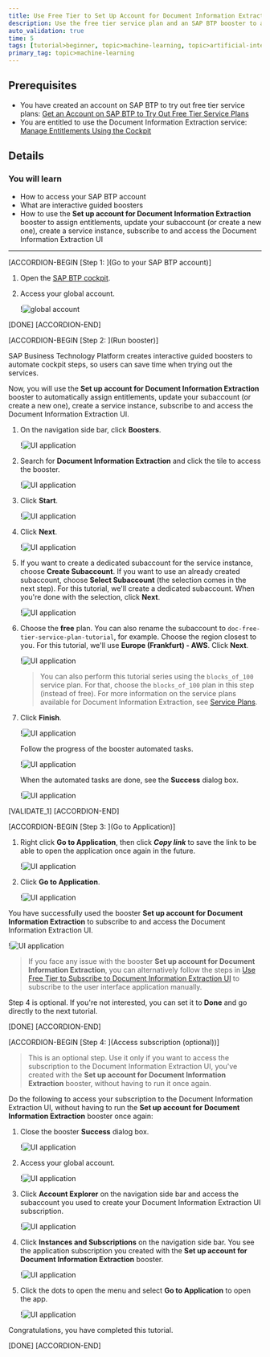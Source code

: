```yaml
---
title: Use Free Tier to Set Up Account for Document Information Extraction and Go to Application
description: Use the free tier service plan and an SAP BTP booster to automatically create a service instance, and subscribe to the UI application for Document Information Extraction.
auto_validation: true
time: 5
tags: [tutorial>beginner, topic>machine-learning, topic>artificial-intelligence, topic>cloud, software-product>sap-business-technology-platform, software-product>sap-ai-business-services, software-product>document-information-extraction]
primary_tag: topic>machine-learning
---
```


## Prerequisites
- You have created an account on SAP BTP to try out free tier service plans: [Get an Account on SAP BTP to Try Out Free Tier Service Plans](btp-free-tier-account)
- You are entitled to use the Document Information Extraction service: [Manage Entitlements Using the Cockpit](btp-cockpit-entitlements)

## Details
### You will learn
  - How to access your SAP BTP account
  - What are interactive guided boosters
  - How to use the **Set up account for Document Information Extraction** booster to assign entitlements, update your subaccount (or create a new one), create a service instance, subscribe to and access the Document Information Extraction UI

---

[ACCORDION-BEGIN [Step 1: ](Go to your SAP BTP account)]

1. Open the [SAP BTP cockpit](https://account.hana.ondemand.com/cockpit#/home/allaccounts).

2. Access your global account.

    !![global account](global-account.png)

[DONE]
[ACCORDION-END]


[ACCORDION-BEGIN [Step 2: ](Run booster)]

SAP Business Technology Platform creates interactive guided boosters to automate cockpit steps, so users can save time when trying out the services.

Now, you will use the **Set up account for Document Information Extraction** booster to automatically assign entitlements, update your subaccount (or create a new one), create a service instance, subscribe to and access the Document Information Extraction UI.

1. On the navigation side bar, click **Boosters**.

    !![UI application](access-booster.png)

2. Search for **Document Information Extraction** and click the tile to access the booster.

    !![UI application](access-booster-tile.png)

3. Click **Start**.

    !![UI application](booster-start.png)

4. Click **Next**.

    !![UI application](booster-next.png)

5. If you want to create a dedicated subaccount for the service instance, choose **Create Subaccount**. If you want to use an already created subaccount, choose **Select Subaccount** (the selection comes in the next step). For this tutorial, we'll create a dedicated subaccount. When you're done with the selection, click **Next**.

    !![UI application](booster-scenario.png)

6. Choose the **free** plan. You can also rename the subaccount to `doc-free-tier-service-plan-tutorial`, for example. Choose the region closest to you. For this tutorial, we'll use **Europe (Frankfurt) - AWS**. Click **Next**.

    !![UI application](booster-subaccount.png)

    >You can also perform this tutorial series using the `blocks_of_100` service plan. For that, choose the `blocks_of_100` plan in this step (instead of free). For more information on the service plans available for Document Information Extraction, see [Service Plans](https://help.sap.com/docs/DOCUMENT_INFORMATION_EXTRACTION/5fa7265b9ff64d73bac7cec61ee55ae6/2c17b2aa8d6b4fa8a5c6259a33feb360.html).

7. Click **Finish**.

    !![UI application](booster-finish.png)

    Follow the progress of the booster automated tasks.

    !![UI application](booster-progress.png)

    When the automated tasks are done, see the **Success** dialog box.

    !![UI application](booster-success.png)

[VALIDATE_1]
[ACCORDION-END]


[ACCORDION-BEGIN [Step 3: ](Go to Application)]

1. Right click **Go to Application**, then click ***Copy link*** to save the link to be able to open the application once again in the future.

    !![UI application](booster-success-app-link.png)

2. Click **Go to Application**.

    !![UI application](booster-success-app.png)

You have successfully used the booster **Set up account for Document Information Extraction** to subscribe to and access the Document Information Extraction UI.

!![UI application](app.png)

>If you face any issue with the booster **Set up account for Document Information Extraction**, you can alternatively follow the steps in [Use Free Tier to Subscribe to Document Information Extraction UI](cp-aibus-dox-free-ui-sub) to subscribe to the user interface application manually.

Step 4 is optional. If you're not interested, you can set it to **Done** and go directly to the next tutorial.

[DONE]
[ACCORDION-END]


[ACCORDION-BEGIN [Step 4: ](Access subscription (optional))]

> This is an optional step. Use it only if you want to access the subscription to the Document Information Extraction UI, you've created with the **Set up account for Document Information Extraction** booster, without having to run it once again.

Do the following to access your subscription to the Document Information Extraction UI, without having to run the **Set up account for Document Information Extraction** booster once again:

1. Close the booster **Success** dialog box.

    !![UI application](leave-success.png)

2. Access your global account.

    !![UI application](access-global-account.png)

3. Click **Account Explorer** on the navigation side bar and access the subaccount you used to create your Document Information Extraction UI subscription.

    !![UI application](subaccounts.png)

4. Click **Instances and Subscriptions** on the navigation side bar. You see the application subscription you created with the **Set up account for Document Information Extraction** booster.

    !![UI application](subscription.png)

5. Click the dots to open the menu and select **Go to Application** to open the app.

    !![UI application](application.png)

Congratulations, you have completed this tutorial.

[DONE]
[ACCORDION-END]
